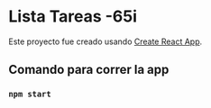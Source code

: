 # Lista Tareas -65i

Este proyecto fue creado usando [Create React App](https://github.com/facebook/create-react-app).

## Comando para correr la app


### `npm start`


